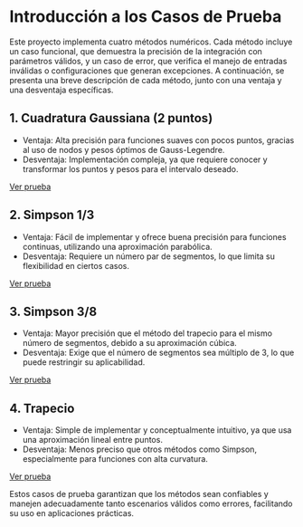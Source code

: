 # Introducción a los Casos de Prueba
Este proyecto implementa cuatro métodos numéricos. Cada método incluye un caso funcional, que demuestra la precisión de la integración con parámetros válidos, y un caso de error, que verifica el manejo de entradas inválidas o configuraciones que generan excepciones. A continuación, se presenta una breve descripción de cada método, junto con una ventaja y una desventaja específicas.

## 1. Cuadratura Gaussiana (2 puntos)

   - Ventaja: Alta precisión para funciones suaves con pocos puntos, gracias al uso de nodos y pesos óptimos de Gauss-Legendre.
   - Desventaja: Implementación compleja, ya que requiere conocer y transformar los puntos y pesos para el intervalo deseado.

[Ver prueba](/T4_DiferenciaciónIntegración/Métodos_De_Integración/CasosPrueba/CuadraturaGaussiana.md)

## 2. Simpson 1/3

   - Ventaja: Fácil de implementar y ofrece buena precisión para funciones continuas, utilizando una aproximación parabólica.
   - Desventaja: Requiere un número par de segmentos, lo que limita su flexibilidad en ciertos casos.

[Ver prueba](/T4_DiferenciaciónIntegración/Métodos_De_Integración/CasosPrueba/Simpson1_3.md)

## 3. Simpson 3/8

   - Ventaja: Mayor precisión que el método del trapecio para el mismo número de segmentos, debido a su aproximación cúbica.
   - Desventaja: Exige que el número de segmentos sea múltiplo de 3, lo que puede restringir su aplicabilidad.

[Ver prueba](/T4_DiferenciaciónIntegración/Métodos_De_Integración/CasosPrueba/Simpson3_8.md)

## 4. Trapecio

   - Ventaja: Simple de implementar y conceptualmente intuitivo, ya que usa una aproximación lineal entre puntos.
   - Desventaja: Menos preciso que otros métodos como Simpson, especialmente para funciones con alta curvatura.

[Ver prueba](/T4_DiferenciaciónIntegración/Métodos_De_Integración/CasosPrueba/Trapecio.md)
   
Estos casos de prueba garantizan que los métodos sean confiables y manejen adecuadamente tanto escenarios válidos como errores, facilitando su uso en aplicaciones prácticas.
